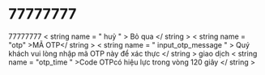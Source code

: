 # 77777777
77777777
 < string  name = " huỷ " > Bỏ qua </ string >
    < string  name = "otp" >MÃ OTP</ string >
    < string  name = " input_otp_message " > Quý khách vui lòng nhập mã OTP này để xác thực </ string > giao dịch
    < string  name = "otp_time " >Code OTPcó hiệu lực trong vòng 120 giây </ string >
    
